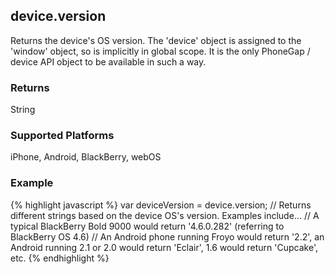 device.version
--------------
Returns the device's OS version.
The 'device' object is assigned to the 'window' object, so is implicitly in global scope. It is the only PhoneGap / device API object to be available in such a way.

### Returns ###
String

### Supported Platforms ###
iPhone, Android, BlackBerry, webOS

### Example ###
{% highlight javascript %}
    var deviceVersion = device.version;
	// Returns different strings based on the device OS's version. Examples include...
	// A typical BlackBerry Bold 9000 would return '4.6.0.282' (referring to BlackBerry OS 4.6)
	// An Android phone running Froyo would return '2.2', an Android running 2.1 or 2.0 would return 'Eclair', 1.6 would return 'Cupcake', etc.
{% endhighlight %}